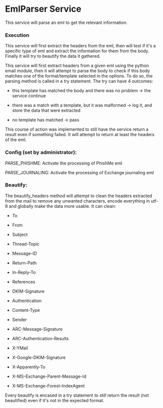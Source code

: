 # EmlParser Service

This service will parse an eml to get the relevant information.

### Execution

This service will first extract the headers from the eml, then will test if it's a specific type of eml
and extract the information for them from the body. Finally it will try to beautify the data it gathered.

This service will first extract headers from a given eml using the python email module, then it will attempt
to parse the body to check if this body matches one of the format/template selected in the options. 
To do so, the parsing method is called in a try statement. The try can have 4 outcomes:

* this template has matched the body  and there was no problem -> the service continue

* there was a match with a template, but it was malformed -> log it, and store the data that were extracted

* no template has matched -> pass

This course of action was implemented to still have the service return a result even if something failed.
It will attempt to return at least the headers of the eml.


### Config (set by administrator):

PARSE_PHISHME: Activate the processing of PhishMe eml

PARSE_JOURNALING: Activate the processing of Exchange journaling eml


### Beautify:

The beautify_headers method will attempt to clean the headers extracted from the mail to remove any unwanted
characters, encode everything in utf-8 and globally make the data more usable.
It can clean:

* To

* From 

* Subject

* Thread-Topic

* Message-ID

* Return-Path

* In-Reply-To

* References

* DKIM-Signature

* Authentication

* Content-Type

* Sender

* ARC-Message-Signature

* ARC-Authentication-Results

* X-YMail

* X-Google-DKIM-Signature

* X-Apparently-To

* X-MS-Exchange-Parent-Message-Id

* X-MS-Exchange-Forest-IndexAgent

Every beautify is encased in a try statement to still return the result (not beautified) even if it's not in the expected format.
